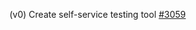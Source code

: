 (v0) Create self-service testing tool [#3059](https://github.com/department-of-veterans-affairs/vets-api/pull/3059)
